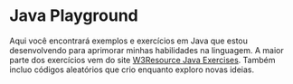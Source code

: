 # Java Playground
Aqui você encontrará exemplos e exercícios em Java que estou desenvolvendo para aprimorar minhas habilidades na linguagem. A maior parte dos exercícios vem do site [W3Resource Java Exercises](https://www.w3resource.com/java-exercises/index.php). Também incluo códigos aleatórios que crio enquanto exploro novas ideias.
